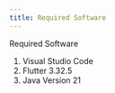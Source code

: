 ```yaml
---
title: Required Software
---
```


Required Software

1. Visual Studio Code 
2. Flutter 3.32.5
3. Java Version 21 
